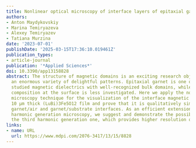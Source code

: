 ```yaml
---
title: Nonlinear optical microscopy of interface layers of epitaxial garnet films
authors:
- Anton Maydykovskiy
- Marina Temiryazeva
- Alexey Temiryazev
- Tatiana Murzina
date: '2023-07-01'
publishDate: '2025-03-15T17:36:10.019461Z'
publication_types:
- article-journal
publication: '*Applied Sciences*'
doi: 10.3390/app13158828
abstract: The structure of magnetic domains is an exciting research object that shows
  an enormous variety of delightful patterns. Epitaxial garnet is one of the most
  studied magnetic dielectrics with well-recognized bulk domains, while the magnetic
  composition at the surface is less investigated. Here we apply the nonlinear optical
  microscopy technique for the visualization of the interface magnetic domains of
  10 μm thick (LuBi)3Fe5O12 film and prove that it is qualitatively similar for both
  garnet/air and garnet/substrate interfaces. As an efficient extension of the second
  harmonic generation microscopy, we suggest and demonstrate the possibilities of
  the third harmonic generation one, which provides higher resolution of the method.
links:
- name: URL
  url: https://www.mdpi.com/2076-3417/13/15/8828
---
```

